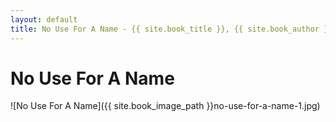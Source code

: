 ```yaml
---
layout: default
title: No Use For A Name - {{ site.book_title }}, {{ site.book_author }}
---
```


# No Use For A Name

![No Use For A Name]({{ site.book_image_path }}no-use-for-a-name-1.jpg)
